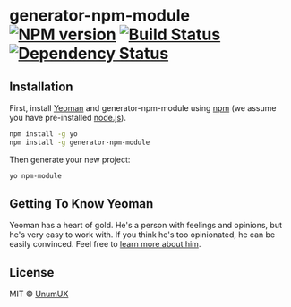 # generator-npm-module [![NPM version][npm-image]][npm-url] [![Build Status][travis-image]][travis-url] [![Dependency Status][daviddm-image]][daviddm-url]
> 

## Installation

First, install [Yeoman](http://yeoman.io) and generator-npm-module using [npm](https://www.npmjs.com/) (we assume you have pre-installed [node.js](https://nodejs.org/)).

```bash
npm install -g yo
npm install -g generator-npm-module
```

Then generate your new project:

```bash
yo npm-module
```

## Getting To Know Yeoman

Yeoman has a heart of gold. He&#39;s a person with feelings and opinions, but he&#39;s very easy to work with. If you think he&#39;s too opinionated, he can be easily convinced. Feel free to [learn more about him](http://yeoman.io/).

## License

MIT © [UnumUX]()


[npm-image]: https://badge.fury.io/js/generator-npm-module.svg
[npm-url]: https://npmjs.org/package/generator-npm-module
[travis-image]: https://travis-ci.org/unumux/generator-npm-module.svg?branch=master
[travis-url]: https://travis-ci.org/unumux/generator-npm-module
[daviddm-image]: https://david-dm.org/unumux/generator-npm-module.svg?theme=shields.io
[daviddm-url]: https://david-dm.org/unumux/generator-npm-module
